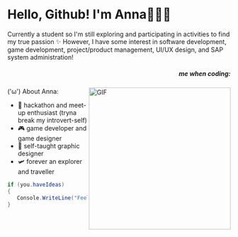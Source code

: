# Hello, Github! I'm Anna🧍🏻‍♀️

Currently a student so I'm still exploring and participating in activities to find my true passion ✨ 
However, I have some interest in software development, game development, project/product management, UI/UX design, and SAP system administration!

 <h5 align="right">me when coding:</h5>
 <img align="right" alt="GIF" src="https://i.giphy.com/media/v1.Y2lkPTc5MGI3NjExdGptaWx2eGZuemNta28wMGs5NGdlbWZqY3A3b3Jhc3RzZXF6YTZsNiZlcD12MV9pbnRlcm5hbF9naWZfYnlfaWQmY3Q9Zw/0vEGCODnuGKrr4NxLI/giphy.gif" width="320" height="320" />

('ω') About Anna:
- 🫧 hackathon and meet-up enthusiast (tryna break my introvert-self)
- 🎮 game developer and game designer
- 🎨 self-taught graphic designer
- 🛩️ forever an explorer and traveller


```csharp
if (you.haveIdeas)
{
   Console.WriteLine("Feel free to reach out and let's create some awesome projects together ☆彡");
}
```



